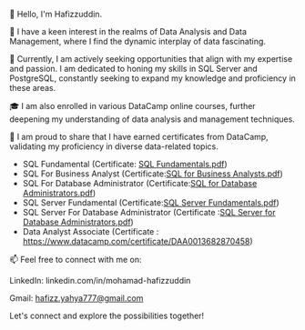 👋 Hello, I'm Hafizzuddin.

👀 I have a keen interest in the realms of Data Analysis and Data Management, where I find the dynamic interplay of data fascinating.

🌱 Currently, I am actively seeking opportunities that align with my expertise and passion. I am dedicated to honing my skills in SQL Server and PostgreSQL, constantly seeking to expand my knowledge and proficiency in these areas.

🎓 I am also enrolled in various DataCamp online courses, further deepening my understanding of data analysis and management techniques.

📜 I am proud to share that I have earned certificates from DataCamp, validating my proficiency in diverse data-related topics.

- SQL Fundamental (Certificate: [SQL Fundamentals.pdf](https://github.com/hfzzddn/hfzzddn/files/14420404/SQL.Fundamentals.pdf))
- SQL For Business Analyst (Certificate:[SQL for Business Analysts.pdf](https://github.com/hfzzddn/hfzzddn/files/14420418/SQL.for.Business.Analysts.pdf))
- SQL For Database Administrator (Certificate:[SQL for Database Administrators.pdf](https://github.com/hfzzddn/hfzzddn/files/14420422/SQL.for.Database.Administrators.pdf))
- SQL Server Fundamental (Certificate:[SQL Server Fundamentals.pdf](https://github.com/hfzzddn/hfzzddn/files/14420424/SQL.Server.Fundamentals.pdf))
- SQL Server For Database Administrator (Certificate :[SQL Server for Database Administrators.pdf](https://github.com/hfzzddn/hfzzddn/files/14420428/SQL.Server.for.Database.Administrators.pdf))
- Data Analyst Associate (Certificate : https://www.datacamp.com/certificate/DAA0013682870458)

📫 Feel free to connect with me on:

LinkedIn: linkedin.com/in/mohamad-hafizzuddin

Gmail: hafizz.yahya777@gmail.com

Let's connect and explore the possibilities together!





<!---
hfzzddn/hfzzddn is a ✨ special ✨ repository because its `README.md` (this file) appears on your GitHub profile.
You can click the Preview link to take a look at your changes.
--->
